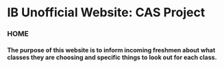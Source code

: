 # IB Unofficial Website: CAS Project 
### HOME
#### The purpose of this website is to inform incoming freshmen about what classes they are choosing and specific things to look out for each class. 
